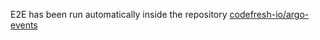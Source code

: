 E2E has been run automatically inside the repository [codefresh-io/argo-events](https://github.com/codefresh-io/argo-events/runs/4684401537?check_suite_focus=true)
